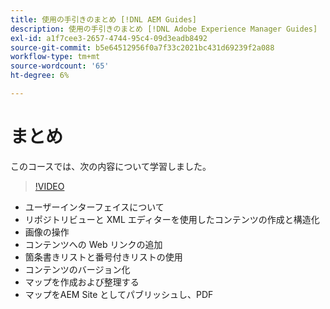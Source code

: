 ```yaml
---
title: 使用の手引きのまとめ [!DNL AEM Guides]
description: 使用の手引きのまとめ [!DNL Adobe Experience Manager Guides]
exl-id: a1f7cee3-2657-4744-95c4-09d3eadb8492
source-git-commit: b5e64512956f0a7f33c2021bc431d69239f2a088
workflow-type: tm+mt
source-wordcount: '65'
ht-degree: 6%

---
```


# まとめ

このコースでは、次の内容について学習しました。

>[!VIDEO](https://video.tv.adobe.com/v/336660?quality=12&learn=on)

-  ユーザーインターフェイスについて 
- リポジトリビューと XML エディターを使用したコンテンツの作成と構造化
- 画像の操作
- コンテンツへの Web リンクの追加
- 箇条書きリストと番号付きリストの使用
- コンテンツのバージョン化
- マップを作成および整理する
- マップをAEM Site としてパブリッシュし、PDF
